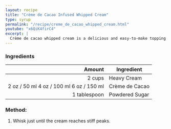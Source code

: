 ```yaml
---
layout: recipe
title: "Crème de Cacao Infused Whipped Cream"
type: syrup
permalink: "/recipe/creme_de_cacao_whipped_cream.html"
youtube: "x6QiK4firC4"
excerpt: |
  Crème de cacao whipped cream is a delicious and easy-to-make topping for desserts and cocktails. It's made by whipping heavy cream until stiff peaks form, then folding in crème de cacao for a rich, chocolatey flavor.
---
```


### Ingredients

|       Amount | Ingredient     |
| -----------: | -------------- |
|       2 cups | Heavy Cream    |
|         <span class="onex active">2 oz / 50 ml</span>  <span class="twox">4 oz / 100 ml</span> <span class="threex">6 oz / 150 ml</span> | Crème de Cacao |
| 1 tablespoon | Powdered Sugar |

### Method:

1. Whisk just until the cream reaches stiff peaks.
